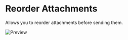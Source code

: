 # Reorder Attachments

Allows you to reorder attachments before sending them.

![Preview](https://github.com/user-attachments/assets/ef5eacb3-f0ba-4982-bdd7-ff87f74a6421)
